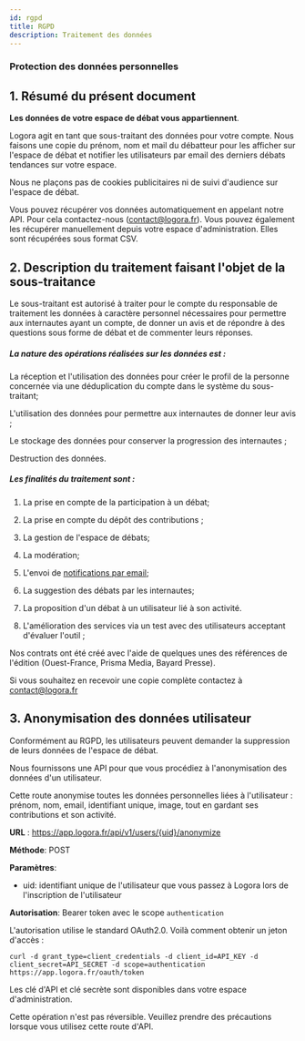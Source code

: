 ```yaml
---
id: rgpd
title: RGPD
description: Traitement des données  
---
```


### Protection des données personnelles 

## 1. Résumé du présent document 

**Les données de votre espace de débat vous appartiennent**.

Logora agit en tant que sous-traitant des données pour votre compte. Nous faisons une copie du prénom, nom et mail du débatteur pour les afficher sur l'espace de débat et notifier les utilisateurs par email des derniers débats tendances sur votre espace. 

Nous ne plaçons pas de cookies publicitaires ni de suivi d'audience sur l'espace de débat.

Vous pouvez récupérer vos données automatiquement en appelant notre API. Pour cela contactez-nous (contact@logora.fr). 
Vous pouvez également les récupérer manuellement depuis votre espace d'administration. Elles sont récupérées sous format CSV. 

## 2. Description du traitement faisant l'objet de la sous-traitance 

Le sous-traitant est autorisé à traiter pour le compte du responsable de traitement les données à caractère personnel nécessaires pour permettre aux internautes ayant un compte, de donner un avis et de répondre à des questions sous forme de débat et de commenter leurs réponses. 

##### La nature des opérations réalisées sur les données est :

La réception et l'utilisation des données pour créer le profil de la personne concernée via une déduplication du compte dans le système du sous-traitant;

L'utilisation des données pour permettre aux internautes de donner leur avis ;

Le stockage des données pour conserver la progression des internautes ; 

Destruction des données. 

##### Les finalités du traitement sont :

1) La prise en compte de la participation à un débat; 

2) La prise en compte du dépôt des contributions ;

3) La gestion de l'espace de débats; 

4) La modération; 

5) L'envoi de [notifications par email](faq/mailing.md); 

6) La suggestion des débats par les internautes; 

7) La proposition d'un débat à un utilisateur lié à son activité. 

8) L'amélioration des services via un test avec des utilisateurs acceptant d'évaluer l'outil ; 

Nos contrats ont été créé avec l'aide de quelques unes des références de l'édition (Ouest-France, Prisma Media, Bayard Presse). 

Si vous souhaitez en recevoir une copie complète contactez à contact@logora.fr

## 3. Anonymisation des données utilisateur

Conformément au RGPD, les utilisateurs peuvent demander la suppression de leurs données de l'espace de débat. 

Nous fournissons une API pour que vous procédiez à l'anonymisation des données d'un utilisateur.

Cette route anonymise toutes les données personnelles liées à l'utilisateur : prénom, nom, email, identifiant unique, image, tout en gardant ses contributions et son activité.

**URL** : https://app.logora.fr/api/v1/users/{uid}/anonymize

**Méthode**: POST

**Paramètres**:
    
- uid: identifiant unique de l'utilisateur que vous passez à Logora lors de l'inscription de l'utilisateur

**Autorisation**: Bearer token avec le scope `authentication`

L'autorisation utilise le standard OAuth2.0. Voilà comment obtenir un jeton d'accès :
```
curl -d grant_type=client_credentials -d client_id=API_KEY -d client_secret=API_SECRET -d scope=authentication https://app.logora.fr/oauth/token
```

Les clé d'API et clé secrète sont disponibles dans votre espace d'administration.

Cette opération n'est pas réversible. Veuillez prendre des précautions lorsque vous utilisez cette route d'API.




